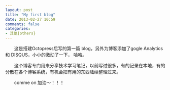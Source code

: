 ```yaml
---
layout: post
title: "My first blog"
date: 2013-02-27 10:59
comments: false
categories: 
- 其他{others}
---
```


　　这是搭建Octopress后写的第一篇 blog，另外为博客添加了gogle Analytics 和 DISQUS，小小的激动了一下，  哈哈。

　　这个博客专门用来分享技术学习笔记，以前写过很多，有的记录在本地，有的分散在各个博客系统，有机会把有用的东西陆续整理过来。

　　comme on  加油～！！！
